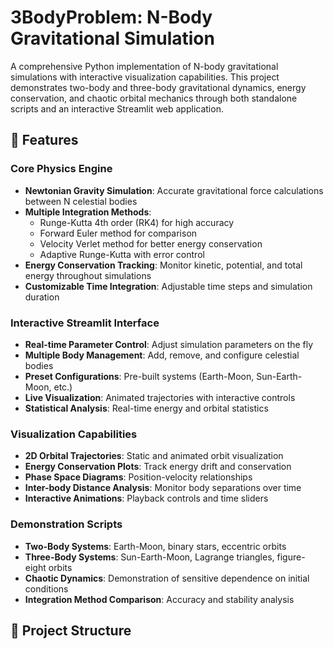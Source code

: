 # 3BodyProblem: N-Body Gravitational Simulation

A comprehensive Python implementation of N-body gravitational simulations with interactive visualization capabilities. This project demonstrates two-body and three-body gravitational dynamics, energy conservation, and chaotic orbital mechanics through both standalone scripts and an interactive Streamlit web application.

## 🌌 Features

### Core Physics Engine
- **Newtonian Gravity Simulation**: Accurate gravitational force calculations between N celestial bodies
- **Multiple Integration Methods**: 
  - Runge-Kutta 4th order (RK4) for high accuracy
  - Forward Euler method for comparison
  - Velocity Verlet method for better energy conservation
  - Adaptive Runge-Kutta with error control
- **Energy Conservation Tracking**: Monitor kinetic, potential, and total energy throughout simulations
- **Customizable Time Integration**: Adjustable time steps and simulation duration

### Interactive Streamlit Interface
- **Real-time Parameter Control**: Adjust simulation parameters on the fly
- **Multiple Body Management**: Add, remove, and configure celestial bodies
- **Preset Configurations**: Pre-built systems (Earth-Moon, Sun-Earth-Moon, etc.)
- **Live Visualization**: Animated trajectories with interactive controls
- **Statistical Analysis**: Real-time energy and orbital statistics

### Visualization Capabilities
- **2D Orbital Trajectories**: Static and animated orbit visualization
- **Energy Conservation Plots**: Track energy drift and conservation
- **Phase Space Diagrams**: Position-velocity relationships
- **Inter-body Distance Analysis**: Monitor body separations over time
- **Interactive Animations**: Playback controls and time sliders

### Demonstration Scripts
- **Two-Body Systems**: Earth-Moon, binary stars, eccentric orbits
- **Three-Body Systems**: Sun-Earth-Moon, Lagrange triangles, figure-eight orbits
- **Chaotic Dynamics**: Demonstration of sensitive dependence on initial conditions
- **Integration Method Comparison**: Accuracy and stability analysis

## 📁 Project Structure

